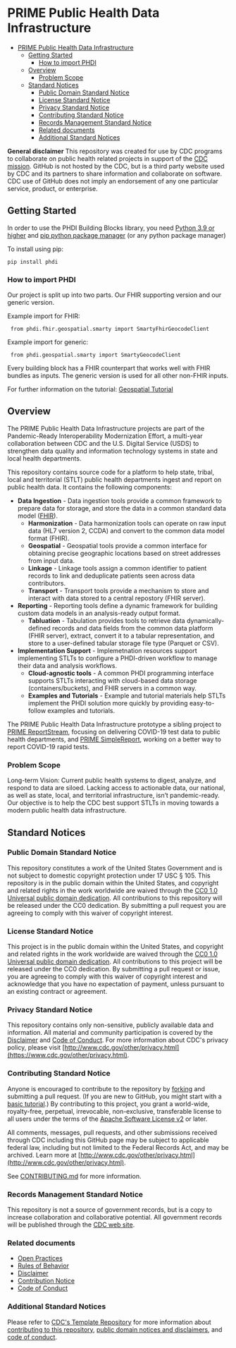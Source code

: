 # PRIME Public Health Data Infrastructure

- [PRIME Public Health Data Infrastructure](#prime-public-health-data-infrastructure)
  - [Getting Started](#getting-started)
    - [How to import PHDI](#how-to-import-phdi)
  - [Overview](#overview)
    - [Problem Scope](#problem-scope)
  - [Standard Notices](#standard-notices)
    - [Public Domain Standard Notice](#public-domain-standard-notice)
    - [License Standard Notice](#license-standard-notice)
    - [Privacy Standard Notice](#privacy-standard-notice)
    - [Contributing Standard Notice](#contributing-standard-notice)
    - [Records Management Standard Notice](#records-management-standard-notice)
    - [Related documents](#related-documents)
    - [Additional Standard Notices](#additional-standard-notices)

**General disclaimer** This repository was created for use by CDC programs to collaborate on public health related projects in support of the [CDC mission](https://www.cdc.gov/about/organization/mission.htm). GitHub is not hosted by the CDC, but is a third party website used by CDC and its partners to share information and collaborate on software. CDC use of GitHub does not imply an endorsement of any one particular service, product, or enterprise.

## Getting Started

In order to use the PHDI Building Blocks library, you need [Python 3.9 or higher](https://www.python.org/downloads/) and [pip python package manager](https://pip.pypa.io/en/stable/installation/) (or any python package manager)


To install using pip:
```
pip install phdi
```

### How to import PHDI

Our project is split up into two parts. Our FHIR supporting version and our generic version.

Example import for FHIR:
```
 from phdi.fhir.geospatial.smarty import SmartyFhirGeocodeClient
```

Example import for generic:
```
 from phdi.geospatial.smarty import SmartyGeocodeClient
```

Every building block has a FHIR counterpart that works well with FHIR bundles as inputs. The generic version is used for all other non-FHIR inputs.

For further information on the tutorial: [Geospatial Tutorial](tutorials/geospatial-tutorial.md)

## Overview

The PRIME Public Health Data Infrastructure projects are part of the Pandemic-Ready Interoperability Modernization Effort, a multi-year collaboration between CDC and the U.S. Digital Service (USDS) to strengthen data quality and information technology systems in state and local health departments.

This repository contains source code for a platform to help state, tribal, local and territorial (STLT) public health departments ingest and report on public health data.  It contains the following components:

- **Data Ingestion** - Data ingestion tools provide a common framework to prepare data for storage, and store the data in a common standard data model ([FHIR](https://hl7.org/FHIR/)). 
  - __Harmonization__ - Data harmonization tools can operate on raw input data (HL7 version 2, CCDA) and convert to the common data model format (FHIR).
  - __Geospatial__ - Geospatial tools provide a common interface for obtaining precise geographic locations based on street addresses from input data.
  - __Linkage__ - Linkage tools assign a common identifier to patient records to link and deduplicate patients seen across data contributors.
  - __Transport__ - Transport tools provide a mechanism to store and interact with data stored to a central repostory (FHIR server). 
- **Reporting** - Reporting tools define a dynamic framework for building custom data models in an analysis-ready output format.
  - __Tabluation__ - Tabulation provides tools to retrieve data dynamically-defined records and data fields from the common data platform (FHIR server), extract, convert it to a tabular representation, and store to a user-defined tabular storage file type (Parquet or CSV).
- **Implementation Support** - Implemetnation resources support implementing STLTs to configure a PHDI-driven workflow to manage their data and analysis workflows.
  - __Cloud-agnostic tools__ - A common PHDI programming interface supports STLTs interacting with cloud-based data storage (containers/buckets), and FHIR servers in a common way.
  - __Examples and Tutorials__ - Example and tutorial materials help STLTs implement the PHDI solution more quickly by providing easy-to-follow examples and tutorials.

The PRIME Public Health Data Infrastructure prototype a sibling project to [PRIME ReportStream](https://reportstream.cdc.gov), focusing on delivering COVID-19 test data to public health departments, and [PRIME SimpleReport](https://simplereport.gov), working on a better way to report COVID-19 rapid tests.

### Problem Scope

Long-term Vision: Current public health systems to digest, analyze, and respond to data are siloed. Lacking access to actionable data, our national, as well as state, local, and territorial infrastructure, isn’t pandemic-ready. Our objective is to help the CDC best support STLTs in moving towards a modern public health data infrastructure.

## Standard Notices

### Public Domain Standard Notice

This repository constitutes a work of the United States Government and is not
subject to domestic copyright protection under 17 USC § 105. This repository is in
the public domain within the United States, and copyright and related rights in
the work worldwide are waived through the [CC0 1.0 Universal public domain dedication](https://creativecommons.org/publicdomain/zero/1.0/).
All contributions to this repository will be released under the CC0 dedication. By
submitting a pull request you are agreeing to comply with this waiver of
copyright interest.

### License Standard Notice

This project is in the public domain within the United States, and copyright and
related rights in the work worldwide are waived through the [CC0 1.0 Universal public domain dedication](https://creativecommons.org/publicdomain/zero/1.0/).
All contributions to this project will be released under the CC0 dedication. By
submitting a pull request or issue, you are agreeing to comply with this waiver
of copyright interest and acknowledge that you have no expectation of payment,
unless pursuant to an existing contract or agreement.

### Privacy Standard Notice

This repository contains only non-sensitive, publicly available data and
information. All material and community participation is covered by the
[Disclaimer](https://github.com/CDCgov/template/blob/master/DISCLAIMER.md)
and [Code of Conduct](https://github.com/CDCgov/template/blob/master/code-of-conduct.md).
For more information about CDC's privacy policy, please visit [http://www.cdc.gov/other/privacy.html](https://www.cdc.gov/other/privacy.html).

### Contributing Standard Notice

Anyone is encouraged to contribute to the repository by [forking](https://help.github.com/articles/fork-a-repo)
and submitting a pull request. (If you are new to GitHub, you might start with a
[basic tutorial](https://help.github.com/articles/set-up-git).) By contributing
to this project, you grant a world-wide, royalty-free, perpetual, irrevocable,
non-exclusive, transferable license to all users under the terms of the
[Apache Software License v2](http://www.apache.org/licenses/LICENSE-2.0.html) or
later.

All comments, messages, pull requests, and other submissions received through
CDC including this GitHub page may be subject to applicable federal law, including but not limited to the Federal Records Act, and may be archived. Learn more at [http://www.cdc.gov/other/privacy.html](http://www.cdc.gov/other/privacy.html).

See [CONTRIBUTING.md](docs/CONTRIBUTING.md) for more information.

### Records Management Standard Notice

This repository is not a source of government records, but is a copy to increase
collaboration and collaborative potential. All government records will be
published through the [CDC web site](http://www.cdc.gov).

### Related documents

- [Open Practices](docs/open_practices.md)
- [Rules of Behavior](docs/rules_of_behavior.md)
- [Disclaimer](docs/DISCLAIMER.md)
- [Contribution Notice](docs/CONTRIBUTING.md)
- [Code of Conduct](docs/code-of-conduct.md)

### Additional Standard Notices

Please refer to [CDC's Template Repository](https://github.com/CDCgov/template)
for more information about [contributing to this repository](https://github.com/CDCgov/template/blob/master/CONTRIBUTING.md),
[public domain notices and disclaimers](https://github.com/CDCgov/template/blob/master/DISCLAIMER.md),
and [code of conduct](https://github.com/CDCgov/template/blob/master/code-of-conduct.md).
